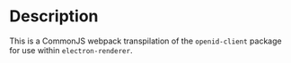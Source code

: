 # Description

This is a CommonJS webpack transpilation of the `openid-client` package for use within `electron-renderer`.
